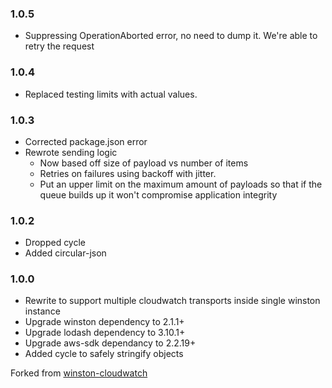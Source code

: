 ### 1.0.5

* Suppressing OperationAborted error, no need to dump it.  We're able to retry the request

### 1.0.4

* Replaced testing limits with actual values.

### 1.0.3

* Corrected package.json error
* Rewrote sending logic
    *  Now based off size of payload vs number of items
    *  Retries on failures using backoff with jitter.
    *  Put an upper limit on the maximum amount of payloads so that if the queue builds up it won't compromise application integrity
       
### 1.0.2

* Dropped cycle
* Added circular-json 

### 1.0.0

* Rewrite to support multiple cloudwatch transports inside single winston instance
* Upgrade winston dependency to 2.1.1+
* Upgrade lodash dependency to 3.10.1+
* Upgrade aws-sdk dependancy to 2.2.19+
* Added cycle to safely stringify objects


[winston-cloudwatch]:
<https://github.com/lazywithclass/winston-cloudwatch>
Forked from 
[winston-cloudwatch]